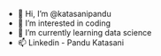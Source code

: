 - 👋 Hi, I’m @katasanipandu
- 👀 I’m interested in coding
- 🌱 I’m currently learning data science
- 📫 Linkedin - Pandu Katasani

<!---
katasanipandu/katasanipandu is a ✨ special ✨ repository because its `README.md` (this file) appears on your GitHub profile.
You can click the Preview link to take a look at your changes.
--->
